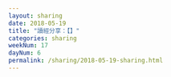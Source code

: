 ```yaml
---
layout: sharing
date: 2018-05-19
title: "讀經分享：【】"
categories: sharing
weekNum: 17
dayNum: 6
permalink: /sharing/2018-05-19-sharing.html
---
```

